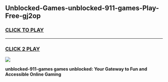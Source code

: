 
## Unblocked-Games-unblocked-911-games-Play-Free-gj2op
<h3>
<a href="https://premium76.site?title=unblocked-911-games&ref=18A1">CLICK TO PLAY</a></h3>
<hr>

<h3>
<a href="https://premium76.site?title=unblocked-911-games&ref=18A1">CLICK 2 PLAY</a>
  
</h3>

<a href="https://premium76.site?title=unblocked-911-games&ref=18A1"><img src="https://clearcache.store/games.png"></a>


**unblocked-911-games games unblocked: Your Gateway to Fun and Accessible Online Gaming**
